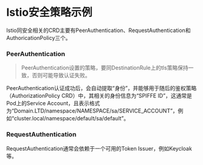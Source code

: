 # Istio安全策略示例

Istio同安全相关的CRD主要有PeerAuthentication、RequestAuthentication和AuthoricationPolicy三个。

### PeerAuthentication

> PeerAuthentication设置的策略，要同DestinationRule上的tls策略保持一致，否则可能导致认证失败。

PeerAuthentication认证成功后，会自动提取“身份”，并能够用于随后的鉴权策略（AuthorizationPolicy CRD）中，其相关的身份信息为“SPIFFE ID”，这通常是Pod上的Service Account，且表示格式为“Domain.LTD/namespace/NAMESPACE/sa/SERVICE_ACCOUNT”，例如“cluster.local/namespace/default/sa/default”。

### RequestAuthentication

RequestAuthentication通常会依赖于一个可用的Token Issuer，例如Keycloak等。
